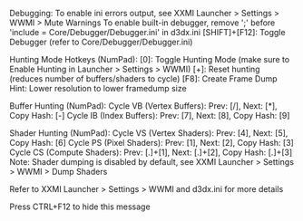 Debugging:
To enable ini errors output, see XXMI Launcher > Settings > WWMI > Mute Warnings
To enable built-in debugger, remove ';' before 'include = Core/Debugger/Debugger.ini' in d3dx.ini 
[SHIFT]+[F12]: Toggle Debugger (refer to Core/Debugger/Debugger.ini)

Hunting Mode Hotkeys (NumPad):
[0]: Toggle Hunting Mode (make sure to Enable Hunting in Launcher > Settings > WWMI)
[+]: Reset hunting (reduces number of buffers/shaders to cycle)
[F8]: Create Frame Dump
Hint: Lower resolution to lower framedump size

Buffer Hunting (NumPad):
Cycle VB (Vertex Buffers): Prev: [/], Next: [*], Copy Hash: [-]
Cycle IB (Index Buffers): Prev: [7], Next: [8], Copy Hash: [9]

Shader Hunting (NumPad):
Cycle VS (Vertex Shaders): Prev: [4], Next: [5], Copy Hash: [6]
Cycle PS (Pixel Shaders): Prev: [1], Next: [2], Copy Hash: [3]
Cycle CS (Compute Shaders): Prev: [.]+[1], Next: [.]+[2], Copy Hash: [.]+[3]
Note: Shader dumping is disabled by default, see XXMI Launcher > Settings > WWMI > Dump Shaders

Refer to XXMI Launcher > Settings > WWMI and d3dx.ini for more details

Press CTRL+F12 to hide this message